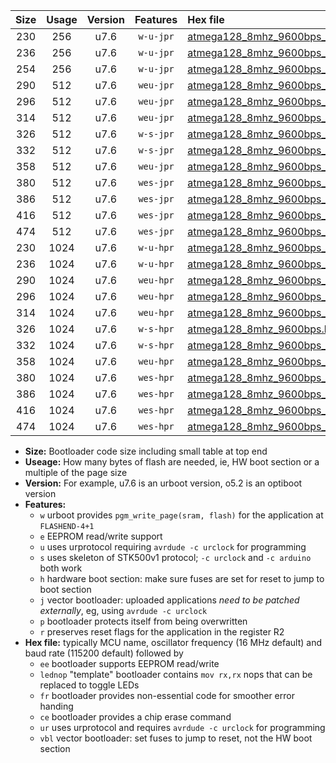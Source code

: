 |Size|Usage|Version|Features|Hex file|
|:-:|:-:|:-:|:-:|:--|
|230|256|u7.6|`w-u-jpr`|[atmega128_8mhz_9600bps_ur_vbl.hex](https://raw.githubusercontent.com/stefanrueger/urboot/main/atmega128_8mhz_9600bps_ur_vbl.hex)|
|236|256|u7.6|`w-u-jpr`|[atmega128_8mhz_9600bps_lednop_ur_vbl.hex](https://raw.githubusercontent.com/stefanrueger/urboot/main/atmega128_8mhz_9600bps_lednop_ur_vbl.hex)|
|254|256|u7.6|`w-u-jpr`|[atmega128_8mhz_9600bps_lednop_fr_ur_vbl.hex](https://raw.githubusercontent.com/stefanrueger/urboot/main/atmega128_8mhz_9600bps_lednop_fr_ur_vbl.hex)|
|290|512|u7.6|`weu-jpr`|[atmega128_8mhz_9600bps_ee_ur_vbl.hex](https://raw.githubusercontent.com/stefanrueger/urboot/main/atmega128_8mhz_9600bps_ee_ur_vbl.hex)|
|296|512|u7.6|`weu-jpr`|[atmega128_8mhz_9600bps_ee_lednop_ur_vbl.hex](https://raw.githubusercontent.com/stefanrueger/urboot/main/atmega128_8mhz_9600bps_ee_lednop_ur_vbl.hex)|
|314|512|u7.6|`weu-jpr`|[atmega128_8mhz_9600bps_ee_lednop_fr_ur_vbl.hex](https://raw.githubusercontent.com/stefanrueger/urboot/main/atmega128_8mhz_9600bps_ee_lednop_fr_ur_vbl.hex)|
|326|512|u7.6|`w-s-jpr`|[atmega128_8mhz_9600bps_vbl.hex](https://raw.githubusercontent.com/stefanrueger/urboot/main/atmega128_8mhz_9600bps_vbl.hex)|
|332|512|u7.6|`w-s-jpr`|[atmega128_8mhz_9600bps_lednop_vbl.hex](https://raw.githubusercontent.com/stefanrueger/urboot/main/atmega128_8mhz_9600bps_lednop_vbl.hex)|
|358|512|u7.6|`weu-jpr`|[atmega128_8mhz_9600bps_ee_lednop_fr_ce_ur_vbl.hex](https://raw.githubusercontent.com/stefanrueger/urboot/main/atmega128_8mhz_9600bps_ee_lednop_fr_ce_ur_vbl.hex)|
|380|512|u7.6|`wes-jpr`|[atmega128_8mhz_9600bps_ee_vbl.hex](https://raw.githubusercontent.com/stefanrueger/urboot/main/atmega128_8mhz_9600bps_ee_vbl.hex)|
|386|512|u7.6|`wes-jpr`|[atmega128_8mhz_9600bps_ee_lednop_vbl.hex](https://raw.githubusercontent.com/stefanrueger/urboot/main/atmega128_8mhz_9600bps_ee_lednop_vbl.hex)|
|416|512|u7.6|`wes-jpr`|[atmega128_8mhz_9600bps_ee_lednop_fr_vbl.hex](https://raw.githubusercontent.com/stefanrueger/urboot/main/atmega128_8mhz_9600bps_ee_lednop_fr_vbl.hex)|
|474|512|u7.6|`wes-jpr`|[atmega128_8mhz_9600bps_ee_lednop_fr_ce_vbl.hex](https://raw.githubusercontent.com/stefanrueger/urboot/main/atmega128_8mhz_9600bps_ee_lednop_fr_ce_vbl.hex)|
|230|1024|u7.6|`w-u-hpr`|[atmega128_8mhz_9600bps_ur.hex](https://raw.githubusercontent.com/stefanrueger/urboot/main/atmega128_8mhz_9600bps_ur.hex)|
|236|1024|u7.6|`w-u-hpr`|[atmega128_8mhz_9600bps_lednop_ur.hex](https://raw.githubusercontent.com/stefanrueger/urboot/main/atmega128_8mhz_9600bps_lednop_ur.hex)|
|290|1024|u7.6|`weu-hpr`|[atmega128_8mhz_9600bps_ee_ur.hex](https://raw.githubusercontent.com/stefanrueger/urboot/main/atmega128_8mhz_9600bps_ee_ur.hex)|
|296|1024|u7.6|`weu-hpr`|[atmega128_8mhz_9600bps_ee_lednop_ur.hex](https://raw.githubusercontent.com/stefanrueger/urboot/main/atmega128_8mhz_9600bps_ee_lednop_ur.hex)|
|314|1024|u7.6|`weu-hpr`|[atmega128_8mhz_9600bps_ee_lednop_fr_ur.hex](https://raw.githubusercontent.com/stefanrueger/urboot/main/atmega128_8mhz_9600bps_ee_lednop_fr_ur.hex)|
|326|1024|u7.6|`w-s-hpr`|[atmega128_8mhz_9600bps.hex](https://raw.githubusercontent.com/stefanrueger/urboot/main/atmega128_8mhz_9600bps.hex)|
|332|1024|u7.6|`w-s-hpr`|[atmega128_8mhz_9600bps_lednop.hex](https://raw.githubusercontent.com/stefanrueger/urboot/main/atmega128_8mhz_9600bps_lednop.hex)|
|358|1024|u7.6|`weu-hpr`|[atmega128_8mhz_9600bps_ee_lednop_fr_ce_ur.hex](https://raw.githubusercontent.com/stefanrueger/urboot/main/atmega128_8mhz_9600bps_ee_lednop_fr_ce_ur.hex)|
|380|1024|u7.6|`wes-hpr`|[atmega128_8mhz_9600bps_ee.hex](https://raw.githubusercontent.com/stefanrueger/urboot/main/atmega128_8mhz_9600bps_ee.hex)|
|386|1024|u7.6|`wes-hpr`|[atmega128_8mhz_9600bps_ee_lednop.hex](https://raw.githubusercontent.com/stefanrueger/urboot/main/atmega128_8mhz_9600bps_ee_lednop.hex)|
|416|1024|u7.6|`wes-hpr`|[atmega128_8mhz_9600bps_ee_lednop_fr.hex](https://raw.githubusercontent.com/stefanrueger/urboot/main/atmega128_8mhz_9600bps_ee_lednop_fr.hex)|
|474|1024|u7.6|`wes-hpr`|[atmega128_8mhz_9600bps_ee_lednop_fr_ce.hex](https://raw.githubusercontent.com/stefanrueger/urboot/main/atmega128_8mhz_9600bps_ee_lednop_fr_ce.hex)|

- **Size:** Bootloader code size including small table at top end
- **Useage:** How many bytes of flash are needed, ie, HW boot section or a multiple of the page size
- **Version:** For example, u7.6 is an urboot version, o5.2 is an optiboot version
- **Features:**
  + `w` urboot provides `pgm_write_page(sram, flash)` for the application at `FLASHEND-4+1`
  + `e` EEPROM read/write support
  + `u` uses urprotocol requiring `avrdude -c urclock` for programming
  + `s` uses skeleton of STK500v1 protocol; `-c urclock` and `-c arduino` both work
  + `h` hardware boot section: make sure fuses are set for reset to jump to boot section
  + `j` vector bootloader: uploaded applications *need to be patched externally*, eg, using `avrdude -c urclock`
  + `p` bootloader protects itself from being overwritten
  + `r` preserves reset flags for the application in the register R2
- **Hex file:** typically MCU name, oscillator frequency (16 MHz default) and baud rate (115200 default) followed by
  + `ee` bootloader supports EEPROM read/write
  + `lednop` "template" bootloader contains `mov rx,rx` nops that can be replaced to toggle LEDs
  + `fr` bootloader provides non-essential code for smoother error handing
  + `ce` bootloader provides a chip erase command
  + `ur` uses urprotocol and requires `avrdude -c urclock` for programming
  + `vbl` vector bootloader: set fuses to jump to reset, not the HW boot section
